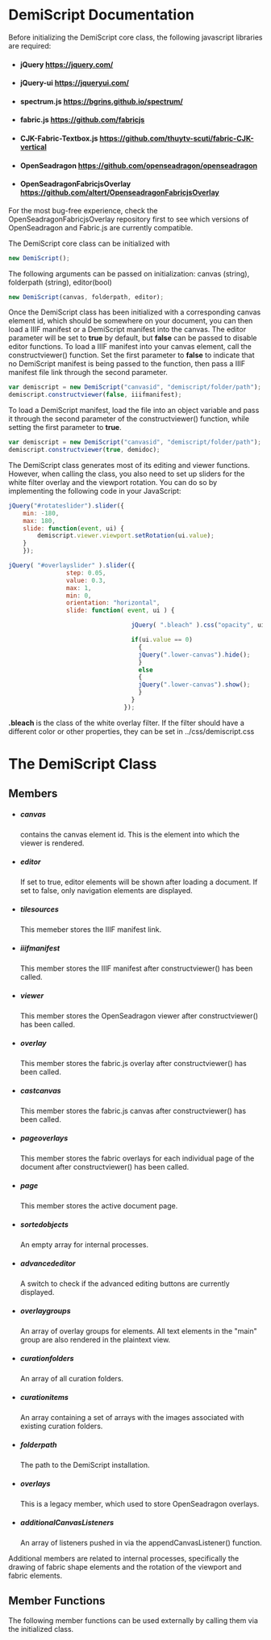 # DemiScript Documentation
Before initializing the DemiScript core class, the following javascript libraries are required:

* #### jQuery                 https://jquery.com/
* #### jQuery-ui              https://jqueryui.com/
* #### spectrum.js            https://bgrins.github.io/spectrum/
* #### fabric.js              https://github.com/fabricjs
* #### CJK-Fabric-Textbox.js  https://github.com/thuytv-scuti/fabric-CJK-vertical
* #### OpenSeadragon          https://github.com/openseadragon/openseadragon
* #### OpenSeadragonFabricjsOverlay https://github.com/altert/OpenseadragonFabricjsOverlay

For the most bug-free experience, check the OpenSeadragonFabricjsOverlay repository first to see which versions of OpenSeadragon and Fabric.js are currently compatible.

The DemiScript core class can be initialized with
```js
new DemiScript();
```
The following arguments can be passed on initialization: canvas (string), folderpath (string), editor(bool)
```js
new DemiScript(canvas, folderpath, editor);
```
Once the DemiScript class has been initialized with a corresponding canvas element id, which should be somewhere on your document, you can then load a IIIF manifest or a DemiScript manifest into the canvas. The editor parameter will be set to **true** by default, but **false** can be passed to disable editor functions.
To load a IIIF manifest into your canvas element, call the constructviewer() function. Set the first parameter to **false** to indicate that no DemiScript manifest is being passed to the function, then pass a IIIF manifest file link through the second parameter.
```js
var demiscript = new DemiScript("canvasid", "demiscript/folder/path");
demiscript.constructviewer(false, iiifmanifest);
```
To load a DemiScript manifest, load the file into an object variable and pass it through the second parameter of the constructviewer() function, while setting the first parameter to **true**.
```js
var demiscript = new DemiScript("canvasid", "demiscript/folder/path");
demiscript.constructviewer(true, demidoc);
```

The DemiScript class generates most of its editing and viewer functions. However, when calling the class, you also need to set up sliders for the white filter overlay and the viewport rotation. You can do so by implementing the following code in your JavaScript:
```js
jQuery("#rotateslider").slider({
    min: -180,
    max: 180,
    slide: function(event, ui) {
        demiscript.viewer.viewport.setRotation(ui.value);
    }
    });

jQuery( "#overlayslider" ).slider({
                step: 0.05,
                value: 0.3,
                max: 1,
                min: 0,
                orientation: "horizontal",
                slide: function( event, ui ) {

                                  jQuery( ".bleach" ).css("opacity", ui.value);

                                  if(ui.value == 0)
                                    {
                                    jQuery(".lower-canvas").hide();
                                    }
                                    else
                                    {
                                    jQuery(".lower-canvas").show();
                                    }
                                  }
                                });
```
**.bleach** is the class of the white overlay filter. If the filter should have a different color or other properties, they can be set in ../css/demiscript.css

# The DemiScript Class
## Members
* ##### canvas
  contains the canvas element id. This is the element into which the viewer is rendered.
* ##### editor
  If set to true, editor elements will be shown after loading a document. If set to false, only navigation elements are displayed.
* ##### tilesources
  This memeber stores the IIIF manifest link.
* ##### iiifmanifest
  This member stores the IIIF manifest after constructviewer() has been called.
* ##### viewer
  This member stores the OpenSeadragon viewer after constructviewer() has been called.
* ##### overlay
  This member stores the fabric.js overlay after constructviewer() has been called.
* ##### castcanvas
  This member stores the fabric.js canvas after constructviewer() has been called.
* ##### pageoverlays
  This member stores the fabric overlays for each individual page of the document after constructviewer() has been called.
* ##### page
  This member stores the active document page.
* ##### sortedobjects
  An empty array for internal processes.
* ##### advancededitor
  A switch to check if the advanced editing buttons are currently displayed.
* ##### overlaygroups
  An array of overlay groups for elements. All text elements in the "main" group are also rendered in the plaintext view.
* ##### curationfolders
  An array of all curation folders.
* ##### curationitems
  An array containing a set of arrays with the images associated with existing curation folders.
* ##### folderpath
  The path to the DemiScript installation.
* ##### overlays
  This is a legacy member, which used to store OpenSeadragon overlays.  
* ##### additionalCanvasListeners
  An array of listeners pushed in via the appendCanvasListener() function.
  
Additional members are related to internal processes, specifically the drawing of fabric shape elements and the rotation of the viewport and fabric elements.
 
## Member Functions
The following member functions can be used externally by calling them via the initialized class.

